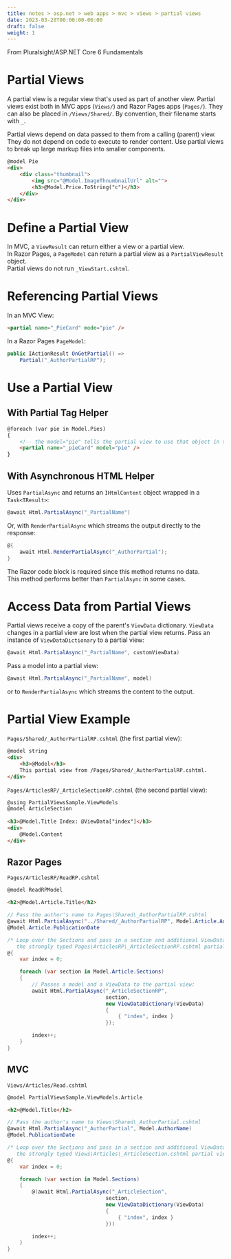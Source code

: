 ```yaml
---
title: notes > asp.net > web apps > mvc > views > partial views
date: 2023-03-20T00:00:00-06:00
draft: false
weight: 1
---
```


From Pluralsight/ASP.NET Core 6 Fundamentals

# Partial Views
A partial view is a regular view that's used as part of another view.  Partial views exist both in MVC apps (`Views/`) and Razor Pages apps (`Pages/`).  They can also be placed in `/Views/Shared/`.  By convention, their filename starts with `_`.

Partial views depend on data passed to them from a calling (parent) view.  They do not depend on code to execute to render content.
Use partial views to break up large markup files into smaller components.
```html
@model Pie
<div>
	<div class="thumbnail">
		<img src="@Model.ImageThnumbnailUrl" alt="">
		<h3>@Model.Price.ToString("c")</h3>
	</div>
</div>
```

# Define a Partial View
In MVC, a `ViewResult` can return either a view or a partial view.  
In Razor Pages, a `PageModel` can return a partial view as a `PartialViewResult` object.  
Partial views do not run `_ViewStart.cshtml`.

# Referencing Partial Views
In an MVC View:
```html
<partial name="_PieCard" mode="pie" />
```

In a Razor Pages `PageModel`:
```cs
public IActionResult OnGetPartial() =>
    Partial("_AuthorPartialRP");
```

# Use a Partial View
## With Partial Tag Helper
```html
@foreach (var pie in Model.Pies)
{
	<!-- the model="pie" tells the partial view to use that object in the view -->
	<partial name="_pieCard" model="pie" />
}
```

## With Asynchronous HTML Helper 
Uses `PartialAsync` and returns an `IHtmlContent` object wrapped in a `Task<TResult>`:
```cs
@await Html.PartialAsync("_PartialName")
```
Or, with `RenderPartialAsync` which streams the output directly to the response:
```cs
@{
    await Html.RenderPartialAsync("_AuthorPartial");
}
```
The Razor code block is required since this method returns no data.  
This method performs better than `PartialAsync` in some cases.

# Access Data from Partial Views
Partial views receive a copy of the parent's `ViewData` dictionary.  `ViewData` changes in a partial view are lost when the partial view returns.
Pass an instance of `ViewDataDictionary` to a partial view:
```cs
@await Html.PartialAsync("_PartialName", customViewData)
```

Pass a model into a partial view:
```cs
@await Html.PartialAsync("_PartialName", model)
```
or to `RenderPartialAsync` which streams the content to the output.

# Partial View Example
`Pages/Shared/_AuthorPartialRP.cshtml` (the first partial view):
```html
@model string
<div>
    <h3>@Model</h3>
    This partial view from /Pages/Shared/_AuthorPartialRP.cshtml.
</div>
```

`Pages/ArticlesRP/_ArticleSectionRP.cshtml` (the second partial view):
```html
@using PartialViewsSample.ViewModels
@model ArticleSection
 
<h3>@Model.Title Index: @ViewData["index"]</h3>
<div>
    @Model.Content
</div>
```

## Razor Pages
`Pages/ArticlesRP/ReadRP.cshtml`
```html
@model ReadRPModel

<h2>@Model.Article.Title</h2>
```
```cs
// Pass the author's name to Pages\Shared\_AuthorPartialRP.cshtml 
@await Html.PartialAsync("../Shared/_AuthorPartialRP", Model.Article.AuthorName)
@Model.Article.PublicationDate

/* Loop over the Sections and pass in a section and additional ViewData to 
   the strongly typed Pages\ArticlesRP\_ArticleSectionRP.cshtml partial view. */
@{
    var index = 0;

    foreach (var section in Model.Article.Sections)
    {
        // Passes a model and a ViewData to the partial view:
        await Html.PartialAsync("_ArticleSectionRP", 
                                section,
                                new ViewDataDictionary(ViewData)
                                {
                                    { "index", index }
                                });

        index++;
    }
}
```

## MVC
`Views/Articles/Read.cshtml`
```html
@model PartialViewsSample.ViewModels.Article

<h2>@Model.Title</h2>
```
```cs
// Pass the author's name to Views\Shared\_AuthorPartial.cshtml 
@await Html.PartialAsync("_AuthorPartial", Model.AuthorName)
@Model.PublicationDate

/* Loop over the Sections and pass in a section and additional ViewData to 
   the strongly typed Views\Articles\_ArticleSection.cshtml partial view. */
@{
    var index = 0;

    foreach (var section in Model.Sections)
    {
        @(await Html.PartialAsync("_ArticleSection", 
                                section,
                                new ViewDataDictionary(ViewData)
                                {
                                    { "index", index }
                                }))

        index++;
    }
}
```
